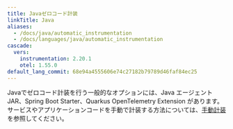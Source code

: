 ```yaml
---
title: Javaゼロコード計装
linkTitle: Java
aliases:
  - /docs/java/automatic_instrumentation
  - /docs/languages/java/automatic_instrumentation
cascade:
  vers:
    instrumentation: 2.20.1
    otel: 1.55.0
default_lang_commit: 68e94a4555606e74c27182b79789d46faf84ec25
---
```


Javaでゼロコード計装を行う一般的なオプションには、Java エージェント JAR、Spring Boot Starter、Quarkus OpenTelemetry Extension があります。
サービスやアプリケーションコードを手動で計装する方法については、[手動計装](/docs/languages/java/instrumentation/)を参照してください。
